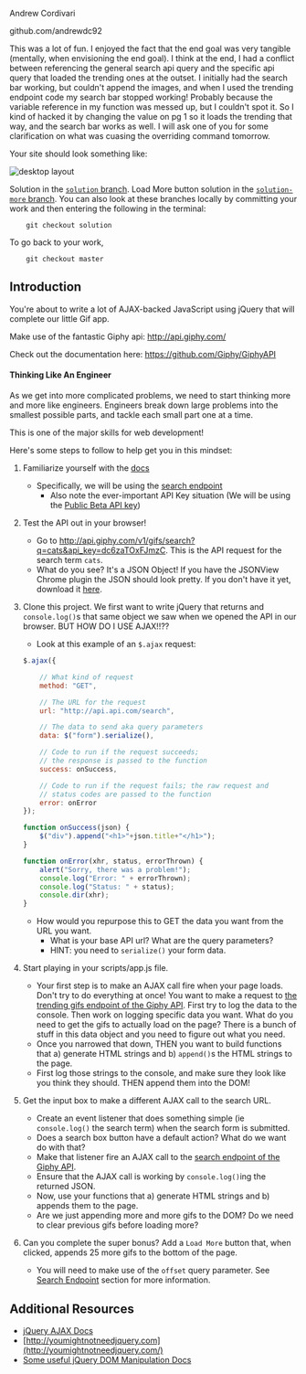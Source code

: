 Andrew Cordivari

github.com/andrewdc92

This was a lot of fun. I enjoyed the fact that the end goal was very tangible (mentally, when envisioning the end goal). I think at the end, I had a conflict between referencing the general search api query and the specific api query that loaded the trending ones at the outset. I initially had the search bar working, but couldn't append the images, and when I used the trending endpoint code my search bar stopped working! Probably because the variable reference in my function was messed up, but I couldn't spot it. So I kind of hacked it by changing the value on pg 1 so it loads the trending that way, and the search bar works as well. I will ask one of you for some clarification on what was cuasing the overriding command tomorrow. 







Your site should look something like:

![desktop layout](https://cloud.githubusercontent.com/assets/3010270/13936044/2ffadf60-ef78-11e5-95c5-55b8aefe68d6.png)

Solution in the [`solution` branch](https://github.com/sf-wdi-31/giffaw/tree/solution). Load More button solution in the [`solution-more` branch](https://github.com/sf-wdi-31/giffaw/tree/solution-more). You can also look at these branches locally by committing your work and then entering the following in the terminal:

```
	git checkout solution
```

To go back to your work,

```
	git checkout master
```

## Introduction

You're about to write a lot of AJAX-backed JavaScript using jQuery that will complete our little Gif app.

Make use of the fantastic Giphy api:
http://api.giphy.com/

Check out the documentation here:
https://github.com/Giphy/GiphyAPI

#### Thinking Like An Engineer

As we get into more complicated problems, we need to start thinking more and more like engineers. Engineers break down large problems into the smallest possible parts, and tackle each small part one at a time.

This is one of the major skills for web development!

Here's some steps to follow to help get you in this mindset:

1. Familiarize yourself with the [docs](https://github.com/Giphy/GiphyAPI)
	- Specifically, we will be using the [search endpoint](https://github.com/Giphy/GiphyAPI#search-endpoint)
		- Also note the ever-important API Key situation (We will be using the [Public Beta API key](https://github.com/Giphy/GiphyAPI#public-beta-key))

2. Test the API out in your browser!
	- Go to http://api.giphy.com/v1/gifs/search?q=cats&api_key=dc6zaTOxFJmzC. This is the API request for the search term `cats`.
	- What do you see? It's a JSON Object! If you have the JSONView Chrome plugin the JSON should look pretty. If you don't have it yet, download it [here](https://chrome.google.com/webstore/detail/jsonview/chklaanhfefbnpoihckbnefhakgolnmc).

3. Clone this project. We first want to write jQuery that returns and `console.log()`s that same object we saw when we opened the API in our browser. BUT HOW DO I USE AJAX!!??
	- Look at this example of an `$.ajax` request:
	```js
	$.ajax({

		// What kind of request
		method: "GET",

		// The URL for the request
		url: "http://api.api.com/search",

		// The data to send aka query parameters
		data: $("form").serialize(),

		// Code to run if the request succeeds;
		// the response is passed to the function
		success: onSuccess,

		// Code to run if the request fails; the raw request and
		// status codes are passed to the function
		error: onError
	});

	function onSuccess(json) {
		$("div").append("<h1>"+json.title+"</h1>");
	}

	function onError(xhr, status, errorThrown) {
		alert("Sorry, there was a problem!");
		console.log("Error: " + errorThrown);
		console.log("Status: " + status);
		console.dir(xhr);
	}
	```
	- How would you repurpose this to GET the data you want from the URL you want.
		- What is your base API url? What are the query parameters?
		- HINT: you need to `serialize()` your form data.

4. Start playing in your scripts/app.js file.
	- Your first step is to make an AJAX call fire when your page loads. Don't try to do everything at once! You want to make a request to [the trending gifs endpoint of the Giphy API](https://github.com/Giphy/GiphyAPI#trending-gifs-endpoint). First try to log the data to the console. Then work on logging specific data you want. What do you need to get the gifs to actually load on the page? There is a bunch of stuff in this data object and you need to figure out what you need.
	- Once you narrowed that down, THEN you want to build functions that a) generate HTML strings and b) `append()`s the HTML strings to the page.
	- First log those strings to the console, and make sure they look like you think they should. THEN append them into the DOM!

5. Get the input box to make a different AJAX call to the search URL.
	- Create an event listener that does something simple (ie `console.log()` the search term) when the search form is submitted.
	- Does a search box button have a default action? What do we want do with that?
	- Make that listener fire an AJAX call to the [search endpoint of the Giphy API](https://github.com/Giphy/GiphyAPI#search-endpoint).
	- Ensure that the AJAX call is working by `console.log()`ing the returned JSON.
	- Now, use your functions that a) generate HTML strings and b) appends them to the page.
	- Are we just appending more and more gifs to the DOM? Do we need to clear previous gifs before loading more?

6. Can you complete the super bonus? Add a `Load More` button that, when clicked, appends 25 more gifs to the bottom of the page.
	- You will need to make use of the `offset` query parameter. See [Search Endpoint](https://github.com/Giphy/GiphyAPI#search-endpoint) section for more information.

## Additional Resources

- [jQuery AJAX Docs](http://api.jquery.com/jquery.ajax/)
- [http://youmightnotneedjquery.com](http://youmightnotneedjquery.com/)
- [Some useful jQuery DOM Manipulation Docs](http://api.jquery.com/prepend/)
